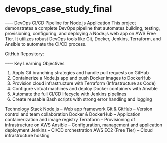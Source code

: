 # devops_case_study_final


---- DevOps CI/CD Pipeline for Node.js Application
This project demonstrates a complete DevOps pipeline that automates building, testing, provisioning, configuring, and deploying a Node.js web app on AWS Free Tier. 
It utilizes robust DevOps tools like Git, Docker, Jenkins, Terraform, and Ansible to automate the CI/CD process.

GitHub Repository: 

---- Key Learning Objectives
1.    Apply Git branching strategies and handle pull requests on GitHub
2.    Containerize a Node.js app and push Docker images to DockerHub
3.    Provision cloud infrastructure with Terraform (Infrastructure as Code)
4.    Configure virtual machines and deploy Docker containers with Ansible
5.    Automate the full CI/CD lifecycle with Jenkins pipelines
6.    Create reusable Bash scripts with strong error handling and logging

Technology Stack
Node.js – Web app framework
Git & GitHub – Version control and team collaboration
Docker & DockerHub – Application containerization and image registry
Terraform – Provisioning of infrastructure on AWS
Ansible – Configuration, management and application deployment
Jenkins – CI/CD orchestration
AWS EC2 (Free Tier) – Cloud infrastructure hosting
